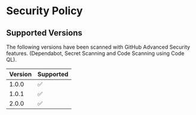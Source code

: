 # Security Policy

## Supported Versions

The following versions have been scanned with GitHub Advanced Security features. (Dependabot, Secret Scanning and Code Scanning using Code QL).

| Version | Supported          |
| ------- | ------------------ |
| 1.0.0   | :white_check_mark: |
| 1.0.1   | :white_check_mark: |
| 2.0.0   | :white_check_mark: |
